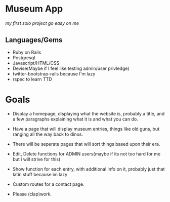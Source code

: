 # Museum App #
###### my first solo project go easy on me
## Languages/Gems ##
- Ruby on Rails
- Postgresql
- Javascript/HTML/CSS
- Devise(Maybe if I feel like testing admin/user privledge)
- twitter-bootstrap-rails because I'm lazy
- rspec to learn TTD



# Goals #
- Display a homepage, displaying what the website is, probably a title, and a few paragraphs explaining what it is and what you can do.

- Have a page that will display museum entries, things like old guns, but ranging all the way back to dinos.

- There will be seperate pages that will sort things based upon their era.

- Edit, Delete functions for ADMIN users(maybe if its not too hard for me but i will strive for this)

- Show function for each entry, with additional info on it, probably just that latin stuff because im lazy

- Custom routes for a contact page.

- Please (clap)work.
